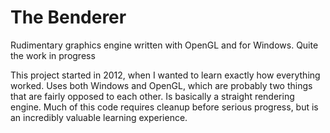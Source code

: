 The Benderer
==============

Rudimentary graphics engine written with OpenGL and for Windows. Quite the work in progress


This project started in 2012, when I wanted to learn exactly how everything worked. 
Uses both Windows and OpenGL, which are probably two things that are fairly opposed to each other.
Is basically a straight rendering engine. Much of this code requires cleanup before serious progress,
but is an incredibly valuable learning experience.
